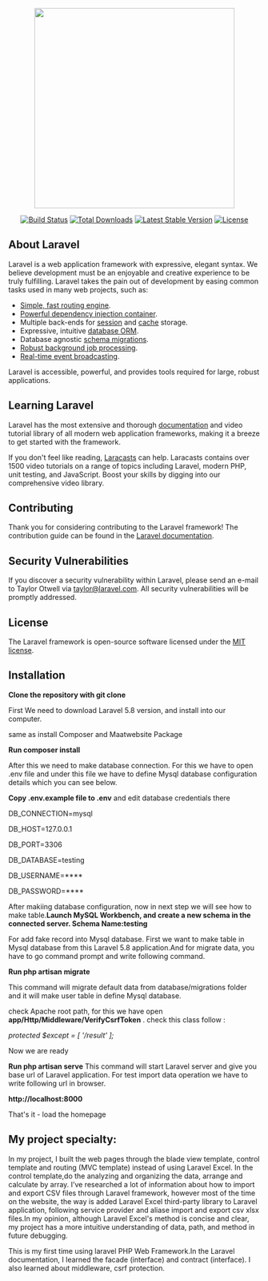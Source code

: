 <p align="center"><img src="https://res.cloudinary.com/dtfbvvkyp/image/upload/v1566331377/laravel-logolockup-cmyk-red.svg" width="400"></p>

<p align="center">
<a href="https://travis-ci.org/laravel/framework"><img src="https://travis-ci.org/laravel/framework.svg" alt="Build Status"></a>
<a href="https://packagist.org/packages/laravel/framework"><img src="https://poser.pugx.org/laravel/framework/d/total.svg" alt="Total Downloads"></a>
<a href="https://packagist.org/packages/laravel/framework"><img src="https://poser.pugx.org/laravel/framework/v/stable.svg" alt="Latest Stable Version"></a>
<a href="https://packagist.org/packages/laravel/framework"><img src="https://poser.pugx.org/laravel/framework/license.svg" alt="License"></a>
</p>

## About Laravel

Laravel is a web application framework with expressive, elegant syntax. We believe development must be an enjoyable and creative experience to be truly fulfilling. Laravel takes the pain out of development by easing common tasks used in many web projects, such as:

- [Simple, fast routing engine](https://laravel.com/docs/routing).
- [Powerful dependency injection container](https://laravel.com/docs/container).
- Multiple back-ends for [session](https://laravel.com/docs/session) and [cache](https://laravel.com/docs/cache) storage.
- Expressive, intuitive [database ORM](https://laravel.com/docs/eloquent).
- Database agnostic [schema migrations](https://laravel.com/docs/migrations).
- [Robust background job processing](https://laravel.com/docs/queues).
- [Real-time event broadcasting](https://laravel.com/docs/broadcasting).

Laravel is accessible, powerful, and provides tools required for large, robust applications.

## Learning Laravel

Laravel has the most extensive and thorough [documentation](https://laravel.com/docs) and video tutorial library of all modern web application frameworks, making it a breeze to get started with the framework.

If you don't feel like reading, [Laracasts](https://laracasts.com) can help. Laracasts contains over 1500 video tutorials on a range of topics including Laravel, modern PHP, unit testing, and JavaScript. Boost your skills by digging into our comprehensive video library.

## Contributing

Thank you for considering contributing to the Laravel framework! The contribution guide can be found in the [Laravel documentation](https://laravel.com/docs/contributions).

## Security Vulnerabilities

If you discover a security vulnerability within Laravel, please send an e-mail to Taylor Otwell via [taylor@laravel.com](mailto:taylor@laravel.com). All security vulnerabilities will be promptly addressed.

## License

The Laravel framework is open-source software licensed under the [MIT license](https://opensource.org/licenses/MIT).


## Installation
**Clone the repository with git clone**

First We need to download Laravel 5.8 version, and install into our computer.

same as install Composer and Maatwebsite Package 

**Run composer install**

After this we need to make database connection. For this we have to open .env file and under this file we have to define Mysql database configuration details which you can see below.

**Copy .env.example file to .env** and edit database credentials there

DB_CONNECTION=mysql

DB_HOST=127.0.0.1

DB_PORT=3306

DB_DATABASE=testing

DB_USERNAME=****

DB_PASSWORD=****

After makiing database configuration, now in next step we will see how to make table.**Launch MySQL Workbench, and create a new schema in the connected server. Schema Name:testing**

For add fake record into Mysql database. First we want to make table in Mysql database from this Laravel 5.8 application.And for migrate data, you have to go command prompt and write following command.

**Run php artisan migrate**

This command will migrate default data from database/migrations folder and it will make user table in define Mysql database.

check Apache root path, for this we have open **app/Http/Middleware/VerifyCsrfToken** . check this class follow :

*protected $except = [
        '/result'
    ];*

Now we are ready

**Run php artisan serve**
This command will start Laravel server and give you base url of Laravel application. For test import data operation we have to write following url in browser.

**http://localhost:8000**

That's it - load the homepage


## My project specialty: ##

In my project, I built the web pages through the blade view template, control template and routing (MVC template) instead of using Laravel Excel. In the control template,do the analyzing and organizing the data, arrange and calculate by array. I’ve researched a lot of information about how to import and export CSV files through Laravel framework, however most of the time on the website, the way is added Laravel Excel third-party library to Laravel application, following service provider and aliase import and export csv xlsx files.In my opinion, although Laravel Excel's method is concise and clear, my project has a more intuitive understanding of data, path, and method in future debugging.

This is my first time  using laravel PHP Web Framework.In the Laravel documentation, I learned the facade (interface) and contract (interface). I also learned about middleware, csrf protection.





